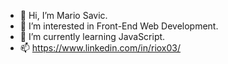 - 👋 Hi, I’m Mario Savic.
- 👀 I’m interested in Front-End Web Development.
- 🌱 I’m currently learning JavaScript.
- 📫 https://www.linkedin.com/in/riox03/
